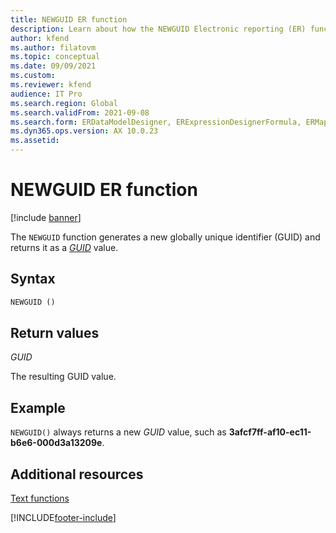 ```yaml
---
title: NEWGUID ER function
description: Learn about how the NEWGUID Electronic reporting (ER) function is used, including syntax strings, return values, and examples.
author: kfend
ms.author: filatovm
ms.topic: conceptual
ms.date: 09/09/2021
ms.custom: 
ms.reviewer: kfend
audience: IT Pro
ms.search.region: Global
ms.search.validFrom: 2021-09-08
ms.search.form: ERDataModelDesigner, ERExpressionDesignerFormula, ERMappedFormatDesigner, ERModelMappingDesigner
ms.dyn365.ops.version: AX 10.0.23
ms.assetid: 
---
```


# NEWGUID ER function

[!include [banner](../includes/banner.md)]

The `NEWGUID` function generates a new globally unique identifier (GUID) and returns it as a *[GUID](er-formula-supported-data-types-primitive.md#guid)* value.

## Syntax

```vb
NEWGUID ()
```

## Return values

*GUID*

The resulting GUID value.

## Example

`NEWGUID()` always returns a new *GUID* value, such as **3afcf7ff-af10-ec11-b6e6-000d3a13209e**.

## Additional resources

[Text functions](er-functions-category-text.md)

[!INCLUDE[footer-include](../../../includes/footer-banner.md)]

